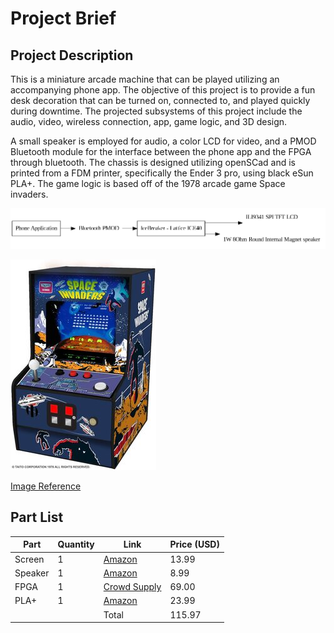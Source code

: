 # Project Brief

## Project Description
This is a miniature arcade machine that can be played utilizing an accompanying phone app. The objective of this project is to provide a fun desk decoration that can be turned on, connected to, and played quickly during downtime. The projected subsystems of this project include the audio, video, wireless connection, app, game logic, and 3D design.

A small speaker is employed for audio, a color LCD for video, and a PMOD Bluetooth module for the interface between the phone app and the FPGA through bluetooth. The chassis is designed utilizing openSCad and is  printed from a FDM printer, specifically the Ender 3 pro, using black eSun PLA+. The game logic is based off of the 1978 arcade game Space invaders.

![Blackbox Diagram](diagrams/blackbox/blackbox_v3.png "Blackbox Diagram")

![Design Reference](./images/inspo_arcade_resized.jpg)

[Image Reference](https://www.amazon.com/My-Arcade-Micro-Player-Machine/dp/B0897SHB6P/ref=sr_1_10?dchild=1&keywords=mini+arcade&qid=1600134827&sr=8-10)


## Part List

| Part | Quantity | Link | Price (USD) |
| ---- | -------- | ---- | ----------- |
| Screen | 1 | [Amazon](https://www.amazon.com/HiLetgo-240X320-Resolution-Display-ILI9341/dp/B073R7BH1B/ref=sr_1_2?dchild=1&keywords=TFT+ILI9341&qid=1600046103&sr=8-2) | 13.99 |
| Speaker | 1 | [Amazon](https://www.amazon.com/Yootop-Internal-Magnet-Loudspeaker-Speaker/dp/B07FMR5JGX/ref=sr_1_1?crid=TT1W7X8FLQTN&dchild=1&keywords=speaker+arduino&qid=1600126458&sprefix=speaker+ard%2Caps%2C226&sr=8-1) | 8.99 |
| FPGA | 1 | [Crowd Supply](https://www.crowdsupply.com/1bitsquared/icebreaker-fpga) | 69.00 |
| PLA+ | 1 | [Amazon](https://www.amazon.com/eSUN-1-75mm-Printer-Filament-2-2lbs/dp/B01EKEMDA6/ref=sxts_sxwds-bia-wc-p13n1_0?cv_ct_cx=esun+black&dchild=1&keywords=esun+black&pd_rd_i=B01EKEMDA6&pd_rd_r=e16e0515-7751-4130-9160-87e87d9693c6&pd_rd_w=i5Fmf&pd_rd_wg=yDAMG&pf_rd_p=e7ea7987-56a0-4822-adda-f67db5e22b16&pf_rd_r=Z6M4E0JNS14RG6T6WSZ5&psc=1&qid=1600135643&sr=1-1-791c2399-d602-4248-afbb-8a79de2d236f) | 23.99 |
|   |   | Total | 115.97 |
